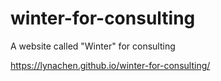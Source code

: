 # winter-for-consulting

A website called "Winter" for consulting

 https://lynachen.github.io/winter-for-consulting/
